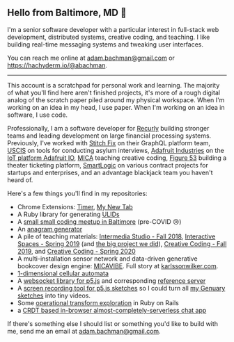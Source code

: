 ## Hello from Baltimore, MD 👋

I'm a senior software developer with a particular interest in full-stack web development, distributed systems, creative coding, and teaching. I like building real-time messaging systems and tweaking user interfaces.

You can reach me online at adam.bachman@gmail.com or https://hachyderm.io/@abachman.

---

This account is a scratchpad for personal work and learning. The majority of what you'll find here aren't finished projects, it's more of a rough digital analog of the scratch paper piled around my physical workspace. When I'm working on an idea in my head, I use paper. When I'm working on an idea in software, I use code.

Professionally, I am a software developer for [Recurly](https://recurly.com) building stronger teams and leading development on large financial processing systems. Previously, I've worked with [Stitch Fix](https://stitchfix.com) on their GraphQL platform team, [USCIS](https://www.uscis.gov/) on tools for conducting asylum interviews, [Adafruit Industries](https://github.com/adafruit) on the [IoT platform Adafruit IO](https://io.adafruit.com), [MICA](https://mica.edu) teaching creative coding, [Figure 53](https://github.com/figure53) building a theater ticketing platform, [SmartLogic](https://github.com/smartlogic) on various contract projects for startups and enterprises, and an advantage blackjack team you haven't heard of.

Here's a few things you'll find in my repositories: 

- Chrome Extensions: [Timer](https://github.com/abachman/chrome-timer), [My New Tab](https://github.com/abachman/my-new-tab)
- A Ruby library for generating [ULIDs](https://github.com/abachman/ulid-ruby)
- A [small small coding meetup in Baltimore](https://github.com/abachman/goodmorning.computer) (pre-COVID 😢)
- An [anagram generator](https://github.com/abachman/anagrammit-go)
- A pile of teaching materials: [Intermedia Studio - Fall 2018](https://github.com/abachman/intermedia-studio), [Interactive Spaces - Spring 2019](https://github.com/abachman/interactive-spaces) (and [the big project we did](https://github.com/micais2019/interactive-spaces)), [Creative Coding - Fall 2019](https://github.com/abachman/creative-coding-fall-2019), and [Creative Coding - Spring 2020](https://github.com/abachman/creative-coding-spring-2020)
- A multi-installation sensor network and data-driven generative bookcover design engine: [MICAVIBE](https://github.com/micais2019/interactive-spaces). Full story at [karlssonwilker.com](https://karlssonwilker.com/project/mica-1/).
- [1-dimensional cellular automata](https://github.com/abachman/wolfram-automata)
- A [websocket library for p5.js](https://github.com/abachman/p5.websocket) and corresponding [reference server](https://github.com/abachman/p5-websocket-server/)
- A [screen recording tool for p5.js sketches](https://github.com/abachman/p5.webm-capture) so I could turn all [my Genuary sketches](https://github.com/abachman/genuary) into tiny videos.
- Some [operational transform exploration](https://github.com/abachman/document-editor) in Ruby on Rails 
- a [CRDT based in-browser almost-completely-serverless chat app](https://github.com/abachman/hyperlog-browser)

If there's something else I should list or something you'd like to build with me, send me an email at [adam.bachman@gmail.com](mailto:adam.bachman@gmail.com).
